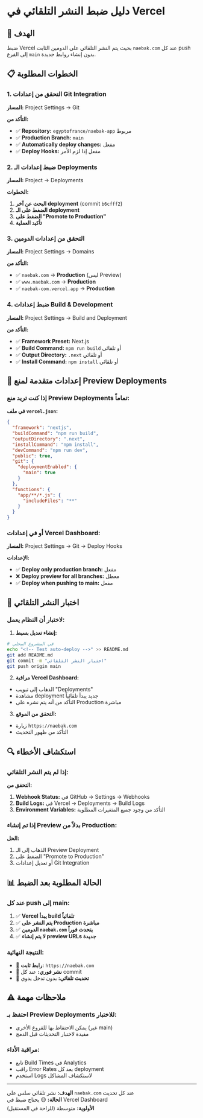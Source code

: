# دليل ضبط النشر التلقائي في Vercel

## 🎯 الهدف
ضبط Vercel بحيث يتم النشر التلقائي على الدومين الثابت `naebak.com` عند كل push إلى الفرع `main` بدون إنشاء روابط جديدة.

## 📋 الخطوات المطلوبة

### 1. التحقق من إعدادات Git Integration

**المسار:** Project Settings → Git

**التأكد من:**
- ✅ **Repository:** `egyptofrance/naebak-app` مربوط
- ✅ **Production Branch:** `main` 
- ✅ **Automatically deploy changes:** مفعل
- ✅ **Deploy Hooks:** مفعل إذا لزم الأمر

### 2. ضبط إعدادات الـ Deployments

**المسار:** Project → Deployments

**الخطوات:**
1. **البحث عن آخر deployment** (commit `b6cfff2`)
2. **الضغط على الـ deployment**
3. **الضغط على "Promote to Production"**
4. **تأكيد العملية**

### 3. التحقق من إعدادات الدومين

**المسار:** Project Settings → Domains

**التأكد من:**
- ✅ `naebak.com` → **Production** (ليس Preview)
- ✅ `www.naebak.com` → **Production**
- ✅ `naebak-com.vercel.app` → **Production**

### 4. ضبط إعدادات Build & Development

**المسار:** Project Settings → Build and Deployment

**التأكد من:**
- ✅ **Framework Preset:** Next.js
- ✅ **Build Command:** `npm run build` أو تلقائي
- ✅ **Output Directory:** `.next` أو تلقائي
- ✅ **Install Command:** `npm install` أو تلقائي

## 🔧 إعدادات متقدمة لمنع Preview Deployments

### إذا كنت تريد منع Preview Deployments تماماً:

**في ملف `vercel.json`:**
```json
{
  "framework": "nextjs",
  "buildCommand": "npm run build",
  "outputDirectory": ".next",
  "installCommand": "npm install",
  "devCommand": "npm run dev",
  "public": true,
  "git": {
    "deploymentEnabled": {
      "main": true
    }
  },
  "functions": {
    "app/**/*.js": {
      "includeFiles": "**"
    }
  }
}
```

### أو في إعدادات Vercel Dashboard:

**المسار:** Project Settings → Git → Deploy Hooks

**الإعدادات:**
- ✅ **Deploy only production branch:** مفعل
- ❌ **Deploy preview for all branches:** معطل
- ✅ **Deploy when pushing to main:** مفعل

## 🚀 اختبار النشر التلقائي

### لاختبار أن النظام يعمل:

1. **إنشاء تعديل بسيط:**
```bash
# في المشروع المحلي
echo "<!-- Test auto-deploy -->" >> README.md
git add README.md
git commit -m "اختبار النشر التلقائي"
git push origin main
```

2. **مراقبة Vercel Dashboard:**
- الذهاب إلى تبويب "Deployments"
- مشاهدة deployment جديد يبدأ تلقائياً
- التأكد من أنه يتم نشره على Production مباشرة

3. **التحقق من الموقع:**
- زيارة `https://naebak.com`
- التأكد من ظهور التحديث

## 🔍 استكشاف الأخطاء

### إذا لم يتم النشر التلقائي:

**التحقق من:**
1. **Webhook Status:** في GitHub → Settings → Webhooks
2. **Build Logs:** في Vercel → Deployments → Build Logs
3. **Environment Variables:** التأكد من وجود جميع المتغيرات المطلوبة

### إذا تم إنشاء Preview بدلاً من Production:

**الحل:**
1. الذهاب إلى الـ Preview Deployment
2. الضغط على "Promote to Production"
3. أو تعديل إعدادات Git Integration

## 📊 الحالة المطلوبة بعد الضبط

### عند كل push إلى main:
1. ✅ **Vercel يبدأ build تلقائياً**
2. ✅ **يتم النشر على Production مباشرة**
3. ✅ **الدومين `naebak.com` يتحدث فوراً**
4. ✅ **لا يتم إنشاء preview URLs جديدة**

### النتيجة النهائية:
- 🎯 **رابط ثابت:** `https://naebak.com`
- 🚀 **نشر فوري:** عند كل commit
- 🔄 **تحديث تلقائي:** بدون تدخل يدوي

## ⚠️ ملاحظات مهمة

### احتفظ بـ Preview Deployments للاختبار:
- يمكن الاحتفاظ بها للفروع الأخرى (غير main)
- مفيدة لاختبار التحديثات قبل الدمج

### مراقبة الأداء:
- تابع Build Times في Analytics
- راقب Error Rates بعد كل deployment
- استخدم Logs لاستكشاف المشاكل

---

**الهدف:** نشر تلقائي سلس على `naebak.com` عند كل تحديث  
**الحالة:** 🟡 يحتاج ضبط في Vercel Dashboard  
**الأولوية:** متوسطة (للراحة في المستقبل)
